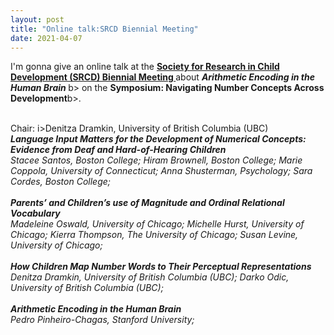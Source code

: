 ```yaml
---
layout: post
title: "Online talk:SRCD Biennial Meeting"
date: 2021-04-07
---
```


I'm gonna give an online talk at the <a href="https://www.srcd.org/event/srcd-2021-biennial-meeting" class="ext" target="_blank"><b> Society for Research in Child Development (SRCD) Biennial Meeting </b></a> about  <b><i> Arithmetic Encoding in the Human Brain </i></b>b> on the <b>Symposium: Navigating Number Concepts Across Development</b>b>. 

<br>
</b>Chair: </i>i>Denitza Dramkin, University of British Columbia (UBC) <i>
<br>
<b>Language Input Matters for the Development of Numerical Concepts: Evidence from Deaf and Hard-of-Hearing Children</b> <br>
<i>Stacee Santos, Boston College; Hiram Brownell, Boston College; Marie Coppola, University of Connecticut; Anna Shusterman, Psychology; Sara Cordes, Boston College;</i> <br>
<br>
<b>Parents’ and Children’s use of Magnitude and Ordinal Relational Vocabulary</b> <br>
<i>Madeleine Oswald, University of Chicago; Michelle Hurst, University of Chicago; Kierra Thompson, The University of Chicago; Susan Levine, University of Chicago;
</i> <br>
<br>
<b>How Children Map Number Words to Their Perceptual Representations</b> <br>
<i>Denitza Dramkin, University of British Columbia (UBC); Darko Odic, University of British Columbia (UBC);
</i> <br>
<br>
<b>Arithmetic Encoding in the Human Brain
</b> <br>
<i>Pedro Pinheiro-Chagas, Stanford University;
</i><br>








